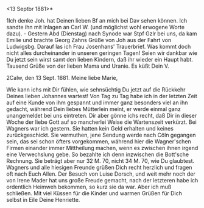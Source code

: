  <13 Septbr 1881>*

1Ich denke Joh. hat Deinen lieben Bf an mich bei Dav sehen können. Ich sandte ihn mit Inlagen an Carl W. (und möglichst wohl erwogene Worte dazu). - Gestern Abd (Dienstag) nach Synode war Stpf Gzlr bei uns, da kam Emilie und brachte Georg Zahns Grüße von Joh aus der Fahrt von Ludwigsbg. Darauf las ich Frau Josenhans' Trauerbrief. Was kommt doch nicht alles durcheinander in unseren geringen Tagen! Seien wir dankbar wie Du jetzt sein wirst samt den lieben Kindern, daß ihr wieder ein Haupt habt. Tausend Grüße von der lieben Mama und Uranie.
 Es küßt Dein V.



 2Calw, den 13 Sept. 1881.
Meine liebe Marie,

Wie kann ichs mit Dir fühlen, wie sehnsüchtig Du jetzt auf die Rückkehr Deines lieben Johannes wartest! Von Tag zu Tag habe ich in der letzten Zeit auf eine Kunde von ihm gespannt und immer ganz besonders viel an ihn gedacht, während Dein liebes Mütterlein meint, er werde einmal ganz unangemeldet bei uns eintreten. Dir aber gönne ichs recht, daß Dir in dieser Woche der liebe Gott auf so mancherlei Weise die Wartenszeit verkürzt. 
Bei Wagners war ich gestern. Sie hatten kein Geld erhalten und keines zurückgeschickt. Sie vermuthen, jene Sendung werde nach Cöln gegangen sein, das sei schon öfters vorgekommen, während hier die Wagner'schen Firmen einander immer Mittheilung machen, wenn es zwischen ihnen irgend eine Verwechslung gebe. So bezahlte ich denn inzwischen die Bott'sche Rechnung. Sie beträgt aber nur 32 M. 70, nicht 34 M. 70, wie Du glaubtest. 
Wagners und alle hiesigen Freunde grüßen Dich recht herzlich und fragen oft nach Euch Allen. Der Besuch von Luise Dorsch, und weit mehr noch der von Irene Mader hat uns große Freude gemacht, nach der letzteren habe ich ordentlich Heimweh bekommen, so kurz sie da war. Aber ich muß schließen. Mit viel Küssen für die Kinder und warmen Grüßen für Dich selbst in Eile  Deine Henriette.
